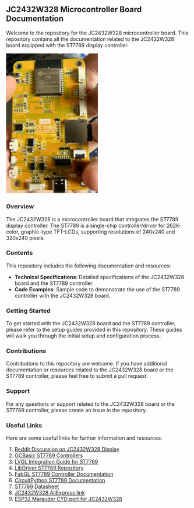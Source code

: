 ## JC2432W328 Microcontroller Board Documentation

Welcome to the repository for the JC2432W328 microcontroller board. This repository contains all the documentation related to the JC2432W328 board equipped with the ST7789 display controller.

<img src="https://github.com/maxpill/JC2432W328/blob/main/JC2432W328.jpg" width="50%" height="50%">

### Overview

The JC2432W328 is a microcontroller board that integrates the ST7789 display controller. The ST7789 is a single-chip controller/driver for 262K-color, graphic-type TFT-LCDs, supporting resolutions of 240x240 and 320x240 pixels.

### Contents

This repository includes the following documentation and resources:

- **Technical Specifications**: Detailed specifications of the JC2432W328 board and the ST7789 controller.
- **Code Examples**: Sample code to demonstrate the use of the ST7789 controller with the JC2432W328 board.

### Getting Started

To get started with the JC2432W328 board and the ST7789 controller, please refer to the setup guides provided in this repository. These guides will walk you through the initial setup and configuration process.

### Contributions

Contributions to this repository are welcome. If you have additional documentation or resources related to the JC2432W328 board or the ST7789 controller, please feel free to submit a pull request.

### Support

For any questions or support related to the JC2432W328 board or the ST7789 controller, please create an issue in the repository.

### Useful Links

Here are some useful links for further information and resources:

1. [Reddit Discussion on JC2432W328 Display](https://www.reddit.com/r/esp32/comments/1dy5k11/working_cyd_jc2432w328_display_240x320_28_usbc/)
2. [GCBasic ST7789 Controllers](https://gcbasic.sourceforge.io/help/_st7789_controllers.html)
3. [LVGL Integration Guide for ST7789](https://docs.lvgl.io/master/integration/driver/display/st7789.html)
5. [LibDriver ST7789 Repository](https://github.com/libdriver/st7789)
6. [FabGL ST7789 Controller Documentation](http://www.fabglib.org/classfabgl_1_1_s_t7789_controller.html)
7. [CircuitPython ST7789 Documentation](https://docs.circuitpython.org/projects/st7789/en/latest/)
8. [ST7789 Datasheet](https://www.rhydolabz.com/documents/33/ST7789.pdf)
9. [JC2432W328 AliExpress link](https://aliexpress.com/item/1005006729707613.html)
10. [ESP32 Marauder CYD port for JC2432W328](https://github.com/Fr4nkFletcher/ESP32-Marauder-Cheap-Yellow-Display/issues/37)

